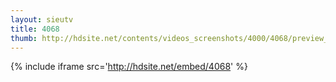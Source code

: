 ```yaml
---
layout: sieutv
title: 4068
thumb: http://hdsite.net/contents/videos_screenshots/4000/4068/preview_360p.mp4.jpg
---
```

{% include iframe src='http://hdsite.net/embed/4068' %}
 

